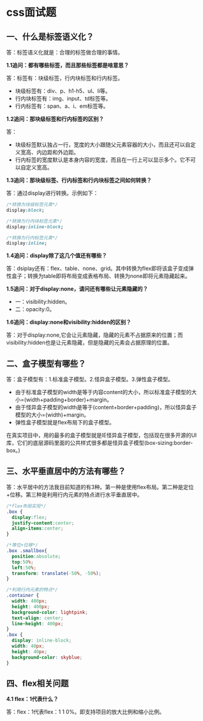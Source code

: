 # css面试题

## 一、什么是标签语义化？

答：标签语义化就是：合理的标签做合理的事情。

**1.1追问：都有哪些标签，而且那些标签都是啥意思？**

答：标签有：块级标签，行内块标签和行内标签。

- 块级标签有：div、p、h1-h5、ul、li等。
- 行内块标签有：img、input、td标签等。
- 行内标签有：span、a、i、em标签等。

**1.2追问：那块级标签和行内标签的区别？**

答：

- 块级标签默认独占一行，宽度的大小跟随父元素容器的大小，而且还可以自定义宽高、内边距和外边距。
- 行内标签的宽度默认是本身内容的宽度，而且在一行上可以显示多个。它不可以自定义宽高。

**1.3追问：那块级标签、行内标签和行内块标签之间如何转换？**

答：通过display进行转换。示例如下：

```css
/*转换为块级标签元素*/
display:block;

/*转换为行内块标签元素*/
display:inline-block;

/*转换为行内标签元素*/
display:inline;
```

**1.4追问：display除了这几个值还有哪些？**

答：dsiplay还有：flex、table、none、grid。其中转换为flex即将该盒子变成弹性盒子；转换为table即将布局变成表格布局、转换为none即将元素隐藏起来。

**1.5追问：对于display:none，请问还有哪些让元素隐藏的？**

- 一：visibility:hidden。
- 二：opacity:0。

**1.6追问：display:none和visibility:hidden的区别？**

答：对于display:none,它会让元素隐藏，隐藏的元素不占据原来的位置；而visibility:hidden也是让元素隐藏，但是隐藏的元素会占据原理的位置。



## 二、盒子模型有哪些？

答：盒子模型有：1.标准盒子模型。2.怪异盒子模型。3.弹性盒子模型。

- 由于标准盒子模型的width是等于内容content的大小，所以标准盒子模型的大小=(width+padding+border)+margin。
- 由于怪异盒子模型的width是等于(content+border+padding)，所以怪异盒子模型的大小=(width)+margin。
- 弹性盒子模型就是flex布局下的盒子模型。

在真实项目中，用的最多的盒子模型就是IE怪异盒子模型，包括现在很多开源的UI库，它们的底层源码里面的公共样式很多都是怪异盒子模型(box-sizing:border-box。)



## 三、水平垂直居中的方法有哪些？

答：水平居中的方法我目前知道的有3种。第一种是使用flex布局。第二种是定位+位移。第三种是利用行内元素的特点进行水平垂直居中。

```css
/*flex布局实现*/
.box {
  display:flex;
  justify-content:center;
  align-items:center;
}

/*等位+位移*/
.box .smallbox{
  position:absolute;
  top:50%;
  left:50%;
  transform: translate(-50%, -50%); 
}

/*利用行内元素的特点*/
.container {
  width: 400px;
  height: 400px;
  background-color: lightpink;
  text-align: center;
  line-height: 400px;
}
.box {
  display: inline-block;
  width: 40px;
  height: 40px;
  background-color: skyblue;
}
```



## 四、flex相关问题

**4.1 flex：1代表什么？**

答：flex：1代表flex：1 1 0%。即支持项目的放大比例和缩小比例。

​		
